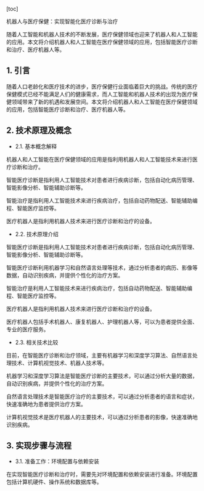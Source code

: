 
[toc]                    
                
                
机器人与医疗保健：实现智能化医疗诊断与治疗

随着人工智能和机器人技术的不断发展，医疗保健领域也迎来了机器人和人工智能的应用。本文将介绍机器人和人工智能在医疗保健领域的应用，包括智能医疗诊断和治疗、医疗机器人等。

## 1. 引言

随着人口老龄化和医疗技术的进步，医疗保健行业面临着巨大的挑战。传统的医疗保健模式已经不能满足人们的健康需求，而人工智能和机器人技术的出现为医疗保健领域带来了新的机遇和发展空间。本文将介绍机器人和人工智能在医疗保健领域的应用，包括智能医疗诊断和治疗、医疗机器人等。

## 2. 技术原理及概念

- 2.1. 基本概念解释

机器人和人工智能在医疗保健领域的应用是指利用机器人和人工智能技术来进行医疗诊断和治疗。

智能医疗诊断是指利用人工智能技术对患者进行疾病诊断，包括自动化病历管理、智能影像分析、智能辅助诊断等。

智能治疗是指利用人工智能技术来进行疾病治疗，包括自动药物配送、智能辅助编程、智能医疗监控等。

医疗机器人是指利用机器人技术来进行医疗诊断和治疗的设备。

- 2.2. 技术原理介绍

智能医疗诊断是指利用人工智能技术对患者进行疾病诊断，包括自动化病历管理、智能影像分析、智能辅助诊断等。

智能医疗诊断利用机器学习和自然语言处理等技术，通过分析患者的病历、影像等数据，自动识别疾病，并提供个性化的治疗方案。

智能治疗是利用人工智能技术来进行疾病治疗，包括自动药物配送、智能辅助编程、智能医疗监控等。

医疗机器人是指利用机器人技术来进行医疗诊断和治疗的设备。

医疗机器人包括手术机器人、康复机器人、护理机器人等，可以为患者提供全面、专业的医疗服务。

- 2.3. 相关技术比较

目前，在智能医疗诊断和治疗领域，主要有机器学习和深度学习算法、自然语言处理技术、计算机视觉技术、机器人技术等。

机器学习和深度学习算法是智能医疗诊断的主要技术，可以通过分析大量的数据，自动识别疾病，并提供个性化的治疗方案。

自然语言处理技术是智能医疗治疗的主要技术，可以通过分析患者的语言和症状，快速准确地为患者提供治疗方案。

计算机视觉技术是医疗机器人的主要技术，可以通过分析患者的影像，快速准确地识别疾病。

## 3. 实现步骤与流程

- 3.1. 准备工作：环境配置与依赖安装

在实现智能医疗诊断和治疗时，需要先对环境配置和依赖安装进行准备。环境配置包括计算机硬件、操作系统和数据库等。

